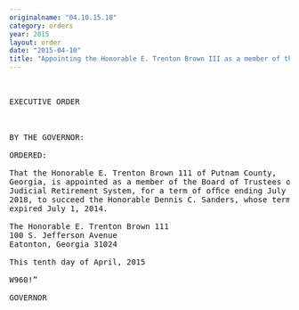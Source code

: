 ```yaml
---
originalname: "04.10.15.10"
category: orders
year: 2015
layout: order
date: "2015-04-10"
title: "Appointing the Honorable E. Trenton Brown III as a member of the Board of Trustees of the Judicial Retirement System"
---
```

<pre>
 

EXECUTIVE ORDER

 

BY THE GOVERNOR:

ORDERED:

That the Honorable E. Trenton Brown 111 of Putnam County,
Georgia, is appointed as a member of the Board of Trustees of the
Judicial Retirement System, for a term of ofﬁce ending July 1,
2018, to succeed the Honorable Dennis C. Sanders, whose term
expired July 1, 2014.

The Honorable E. Trenton Brown 111
100 S. Jefferson Avenue
Eatonton, Georgia 31024

This tenth day of April, 2015

W960!”

GOVERNOR

</pre>
